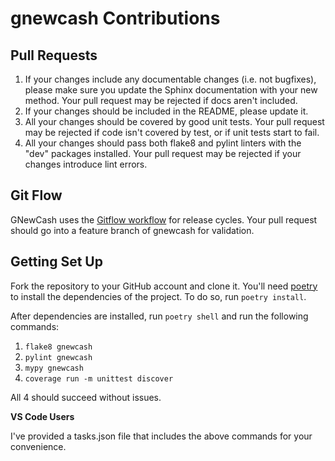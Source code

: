 # gnewcash Contributions

## Pull Requests

1. If your changes include any documentable changes (i.e. not bugfixes), please make sure you update the Sphinx 
documentation with your new method. Your pull request may be rejected if docs aren't included.
2. If your changes should be included in the README, please update it.
3. All your changes should be covered by good unit tests. Your pull request may be rejected if code isn't covered by
test, or if unit tests start to fail.
4. All your changes should pass both flake8 and pylint linters with the "dev" packages installed. Your pull request may
be rejected if your changes introduce lint errors.

## Git Flow

GNewCash uses the [Gitflow workflow](https://www.atlassian.com/git/tutorials/comparing-workflows/gitflow-workflow) for 
release cycles. Your pull request should go into a feature branch of gnewcash for validation.

## Getting Set Up

Fork the repository to your GitHub account and clone it. You'll need [poetry](https://poetry.eustace.io/)
to install the dependencies of the project. To do so, run ```poetry install```.

After dependencies are installed, run ```poetry shell``` and run the following commands:

1. ```flake8 gnewcash```
2. ```pylint gnewcash```
3. ```mypy gnewcash```
4. ```coverage run -m unittest discover```

All 4 should succeed without issues.

**VS Code Users**

I've provided a tasks.json file that includes the above commands for your convenience.